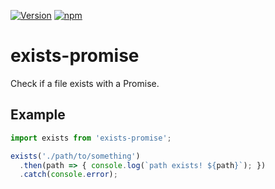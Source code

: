 [![Version](http://img.shields.io/npm/v/exists-promise.svg)](https://www.npmjs.org/package/exists-promise)
[![npm](https://img.shields.io/npm/dt/exists-promise.svg)](Downloads)

# exists-promise

Check if a file exists with a Promise.

## Example

```js
import exists from 'exists-promise';

exists('./path/to/something')
  .then(path => { console.log(`path exists! ${path}`); })
  .catch(console.error);
```
